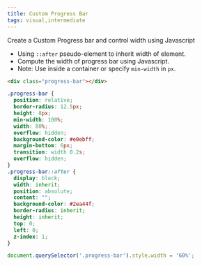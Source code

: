 ```yaml
---
title: Custom Progress Bar
tags: visual,intermediate
---
```


Create a Custom Progress bar and control width using Javascript

- Using `::after` pseudo-element to inherit width of element.
- Compute the width of progress bar using Javascript.
- Note: Use inside a container or specify `min-width` in `px`.

```html
<div class="progress-bar"></div>
```

```css
.progress-bar {
  position: relative;
  border-radius: 12.5px;
  height: 8px;
  min-width: 100%;
  width: 80%;
  overflow: hidden;
  background-color: #e0ebff;
  margin-bottom: 6px;
  transition: width 0.2s;
  overflow: hidden;
}
.progress-bar::after {
  display: block;
  width: inherit;
  position: absolute;
  content: "";
  background-color: #2ea44f;
  border-radius: inherit;
  height: inherit;
  top: 0;
  left: 0;
  z-index: 1;
}
```

```js
document.querySelector('.progress-bar').style.width = '60%';
```
